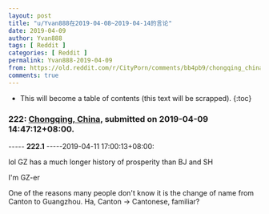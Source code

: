 ```yaml
---
layout: post
title: "u/Yvan888在2019-04-08~2019-04-14的言论"
date: 2019-04-09
author: Yvan888
tags: [ Reddit ]
categories: [ Reddit ]
permalink: Yvan888-2019-04-09
from: https://old.reddit.com/r/CityPorn/comments/bb4pb9/chongqing_china/
comments: true
---
```


* This will become a table of contents (this text will be scrapped).
{:toc}

### 222: [Chongqing, China](https://old.reddit.com/r/CityPorn/comments/bb4pb9/chongqing_china/), submitted on 2019-04-09 14:47:12+08:00.

----- __222.1__ -----2019-04-11 17:00:13+08:00:

lol GZ has a much longer history of prosperity than BJ and SH

I'm GZ-er

One of the reasons many people don't know it is the change of name from Canton to Guangzhou. Ha, Canton -> Cantonese, familiar?

